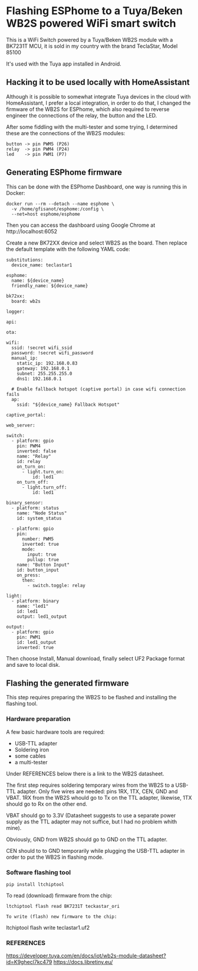 # Flashing ESPhome to a Tuya/Beken WB2S powered WiFi smart switch

This is a WiFi Switch powered by a Tuya/Beken WB2S module with a BK7231T MCU, it is sold in my country with the brand TeclaStar, Model 85100

It's used with the Tuya app installed in Android.

## Hacking it to be used locally with HomeAssistant

Although it is possible to somewhat integrate Tuya devices in the cloud with HomeAssistant, 
I prefer a local integration, in order to do that, I changed the firmware of the WB2S for
ESPhome, which also required to reverse engineer the connections of the relay, the button
and the LED.

After some fiddling with the multi-tester and some trying, I determined these are the
connections of the WB2S modules:

~~~
button -> pin PWM5 (P26)
relay  -> pin PWM4 (P24)
led    -> pin PWM1 (P7)
~~~

## Generating ESPhome firmware

This can be done with the ESPhome Dashboard, one way is running this in Docker:

~~~
docker run --rm --detach --name esphome \
  -v /home/gfisanot/esphome:/config \
  --net=host esphome/esphome
~~~

Then you can access the dashboard using Google Chrome at http://localhost:6052

Create a new BK72XX device and select WB2S as the board. Then replace the default
template with the following YAML code:

~~~
substitutions:
  device_name: teclastar1

esphome:
  name: ${device_name}
  friendly_name: ${device_name}
  
bk72xx:
  board: wb2s

logger:

api:

ota:

wifi:
  ssid: !secret wifi_ssid
  password: !secret wifi_password
  manual_ip:
    static_ip: 192.168.0.83
    gateway: 192.168.0.1
    subnet: 255.255.255.0
    dns1: 192.168.0.1

  # Enable fallback hotspot (captive portal) in case wifi connection fails
  ap:
    ssid: "${device_name} Fallback Hotspot"

captive_portal:

web_server:

switch:
  - platform: gpio
    pin: PWM4
    inverted: false
    name: "Relay"
    id: relay
    on_turn_on:
      - light.turn_on:
          id: led1
    on_turn_off:
      - light.turn_off:
          id: led1

binary_sensor:
  - platform: status
    name: "Node Status"
    id: system_status

  - platform: gpio
    pin:
      number: PWM5
      inverted: true
      mode:
        input: true
        pullup: true
    name: "Button Input"
    id: button_input
    on_press:
      then:
        - switch.toggle: relay

light:
  - platform: binary
    name: "led1"
    id: led1
    output: led1_output

output:
  - platform: gpio
    pin: PWM1
    id: led1_output
    inverted: true
~~~

Then choose Install, Manual download, finally select UF2 Package format and save to local disk.

## Flashing the generated firmware

This step requires preparing the WB2S to be flashed and installing the flashing tool.

### Hardware preparation

A few basic hardware tools are required:

- USB-TTL adapter
- Soldering iron
- some cables
- a multi-tester

Under REFERENCES below there is a link to the WB2S datasheet.

The first step requires soldering temporary wires from the WB2S to a USB-TTL adapter. Only five wires are
needed: pins 1RX, 1TX, CEN, GND and VBAT. 1RX from the WB2S whould go to Tx on the TTL adapter, 
likewise, 1TX should go to Rx on the other end. 

VBAT should go to 3.3V (Datasheet suggests to use a separate power supply as the TTL 
adapter may not suffice, but I had no problem whith mine). 

Obviously, GND from WB2S should go to GND on the TTL adapter.

CEN should to to GND temporarily while plugging the USB-TTL adapter in order to put the WB2S in 
flashing mode.

### Software flashing tool

~~~
pip install ltchiptool
~~~

To read (download) firmware from the chip:

~~~
ltchiptool flash read BK7231T teckastar_ori
~~~

~~~
To write (flash) new firmware to the chip:
~~~

ltchiptool flash write teclastar1.uf2

### REFERENCES

https://developer.tuya.com/en/docs/iot/wb2s-module-datasheet?id=K9ghecl7kc479
https://docs.libretiny.eu/
